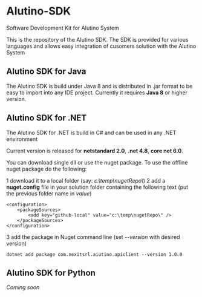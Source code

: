# AIutino-SDK

Software Development Kit for AIutino System

This is the repository of the AIutino SDK. 
The SDK is provided for various languages and allows easy integration of cusomers solution with the AIutino System

## AIutino SDK for Java

The AIutino SDK is build under Java 8 and is distributed in .jar format to be easy to import into any IDE project.
Currently it requires **Java 8** or higher version.

## AIutino SDK for .NET

The AIutino SDK for .NET is build in C# and can be used in any .NET environment

Current version is released for **netstandard 2.0**, **.net 4.8**, **core net 6.0**.

You can download single dll or use the nuget package. To use the offline nuget package do the following:

1 download it to a local folder (say: *c:\\temp\\nugetRepo\\*)
2 add a **nuget.config** file in your solution folder containing the following text (put the previous folder name in *value*)

    <configuration>
        <packageSources>    
            <add key="github-local" value="c:\temp\nugetRepo\" />    
        </packageSources>
    </configuration>

3 add the package in Nuget command line (set *--version* with desired version)

    dotnet add package com.nexitsrl.aiutino.apiclient --version 1.0.0

## AIutino SDK for Python

*Coming soon*

